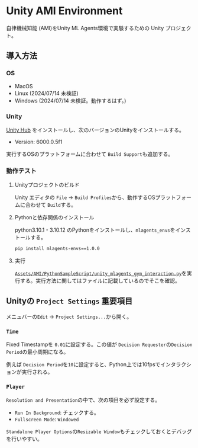 # Unity AMI Environment

自律機械知能 (AMI)をUnity ML Agents環境で実験するための Unity プロジェクト。

## 導入方法

### OS

* MacOS
* Linux (2024/07/14 未検証)
* Windows (2024/07/14 未検証。動作するはず。)

### Unity

[Unity Hub](https://unity.com/ja/download) をインストールし、次のバージョンのUnityをインストールする。

* Version: 6000.0.5f1

実行するOSのプラットフォームに合わせて `Build Support`も追加する。

### 動作テスト

1. Unityプロジェクトのビルド

   Unity エディタの `File` -> `Build Profiles`から、動作するOSプラットフォームに合わせて `Build`する。

2. Pythonと依存関係のインストール

   python3.10.1 - 3.10.12 のPythonをインストールし、`mlagents_envs`をインストールする。

   ```bash
   pip install mlagents-envs==1.0.0
   ```

3. 実行

   [`Assets/AMI/PythonSampleScript/unity_mlagents_gym_interaction.py`](Assets/AMI/PythonSampleScript/unity_mlagents_gym_interaction.py)を実行する。実行方法に関してはファイルに記載しているのでそこを確認。

## Unityの `Project Settings` 重要項目

メニュバーの`Edit` -> `Project Settings...`から開く。

### `Time`

Fixed Timestampを `0.01`に設定する。この値が `Decision Requester`の`Decision Period`の最小周期になる。

例えば `Decision Period`を`10`に設定すると、Python上では10fpsでインタラクションが実行される。

### `Player`

`Resolution and Presentation`の中で、次の項目を必ず設定する。

* `Run In Background`: チェックする。
* `Fullscreen Mode`: `Windowed`

`Standalone Player Options`の`Resizable Window`もチェックしておくとデバッグを行いやすい。
